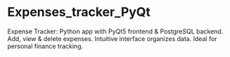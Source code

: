 # Expenses_tracker_PyQt
Expense Tracker: Python app with PyQt5 frontend &amp; PostgreSQL backend. Add, view &amp; delete expenses. Intuitive interface organizes data. Ideal for personal finance tracking.

